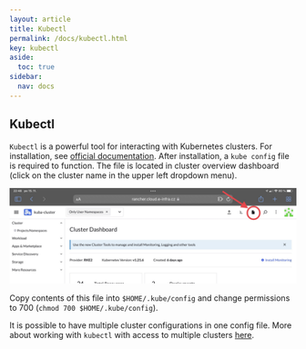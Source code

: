```yaml
---
layout: article
title: Kubectl
permalink: /docs/kubectl.html
key: kubectl
aside:
  toc: true
sidebar:
  nav: docs
---
```


## Kubectl

`Kubectl` is a powerful tool for interacting with Kubernetes clusters. For installation, see [official documentation](https://kubernetes.io/docs/tasks/tools/#kubectl). After installation, a `kube config` file is required to function. The file is located in cluster overview dashboard (click on the cluster name in the upper left dropdown menu).

![kube config](config.jpg)

Copy contents of this file into `$HOME/.kube/config` and change permissions to 700 (`chmod 700 $HOME/.kube/config`). 

It is possible to have multiple cluster configurations in one config file. More about working with `kubectl` with access to multiple clusters [here](/docs/rancher-multiple.html).
